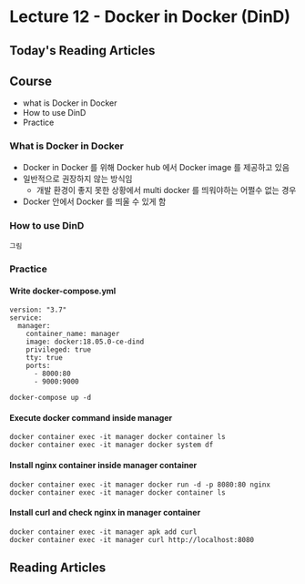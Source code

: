 # Lecture 12 - Docker in Docker (DinD)

## Today's Reading Articles

## Course
- what is Docker in Docker
- How to use DinD
- Practice

### What is Docker in Docker
- Docker in Docker 를 위해 Docker hub 에서 Docker image 를 제공하고 있음
- 일반적으로 권장하지 않는 방식임
    - 개발 환경이 좋지 못한 상황에서 multi docker 를 띄워야하는 어쩔수 없는 경우
- Docker 안에서 Docker 를 띄울 수 있게 함

### How to use DinD
`그림`

### Practice
#### Write docker-compose.yml
``` 
version: "3.7"
service:
  manager:
    container_name: manager
    image: docker:18.05.0-ce-dind
    privileged: true
    tty: true
    ports:
      - 8000:80
      - 9000:9000
```

``` 
docker-compose up -d
```

#### Execute docker command inside manager
``` 
docker container exec -it manager docker container ls
docker container exec -it manager docker system df
```

#### Install nginx container inside manager container
``` 
docker container exec -it manager docker run -d -p 8080:80 nginx
docker container exec -it manager docker container ls
```

#### Install curl and check nginx in manager container
``` 
docker container exec -it manager apk add curl
docker container exec -it manager curl http://localhost:8080
```

## Reading Articles
